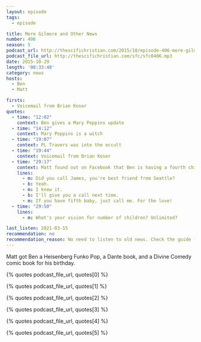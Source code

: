 ```yaml
---
layout: episode
tags:
  - episode

title: More Gilmore and Other News
number: 406
season: 5
podcast_url: http://thescifichristian.com/2015/10/episode-406-more-gilmore-and-other-news/
podcast_file_url: http://thescifichristian.com/sfc/sfc0406.mp3
date: 2015-10-29
length: '00:33:48'
category: news
hosts:
  - Ben
  - Matt

firsts:
  - Voicemail from Brian Koser
quotes:
  - time: "12:02"
    context: Ben gives a Mary Poppins update 
  - time: "14:12"
    context: Mary Poppins is a witch 
  - time: "19:07"
    context: PL Travers was into the occult
  - time: "19:44"
    context: Voicemail from Brian Koser
  - time: "29:17"
    context: Matt found out on Facebook that Ben is having a fourth child
    lines:
      - m: Did you call James, you're best friend from Seattle?
      - b: Yeah.
      - m: I knew it.
      - b: I'll give you a call next time.
      - m: If you have fifth baby, just call me. For the love!
  - time: "29:50"
    lines:
      - m: What's your vision for number of children? Unlimited?

last_listen: 2021-03-15
recommendation: no
recommendation_reason: No need to listen to old news. Check the guide for what's interesting in hindsight.
---
```


Matt got Ben a Heisenberg Funko Pop, a Dante book, and a Divine Comedy comic book for his birthday.

{% quotes podcast_file_url, quotes[0] %}

{% quotes podcast_file_url, quotes[1] %}

{% quotes podcast_file_url, quotes[2] %}

{% quotes podcast_file_url, quotes[3] %}

{% quotes podcast_file_url, quotes[4] %}

{% quotes podcast_file_url, quotes[5] %}